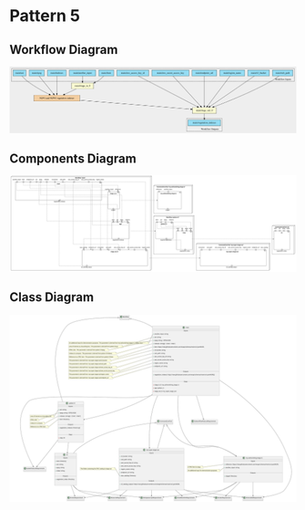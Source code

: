 # Pattern 5

## Workflow Diagram

![file](./diagrams/pattern-5/workflow.svg)

## Components Diagram

![file](./diagrams/pattern-5/components.svg)

## Class Diagram

![file](./diagrams/pattern-5/class.svg)
